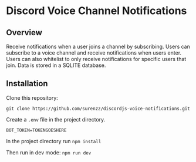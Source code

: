 # Discord Voice Channel Notifications

## Overview
Receive notifications when a user joins a channel by subscribing. Users can subscribe to a voice channel and receive notifications when users enter. Users can also whitelist to only receive notifications for specific users that join. Data is stored in a SQLITE database. 

## Installation

Clone this repository: 
```
git clone https://github.com/surenzz/discordjs-voice-notifications.git
```
Create a `.env` file in the project directory.
```
BOT_TOKEN=TOKENGOESHERE
```

In the project directory run `npm install`

Then run in dev mode: `npm run dev`
